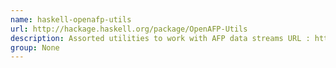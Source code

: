 ```yaml
---
name: haskell-openafp-utils
url: http://hackage.haskell.org/package/OpenAFP-Utils
description: Assorted utilities to work with AFP data streams URL : http://hackage.
group: None
---
```

